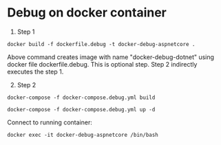 # Debug on docker container
1. Step 1
```
docker build -f dockerfile.debug -t docker-debug-aspnetcore .
```
Above command creates image with name "docker-debug-dotnet" using docker file dockerfile.debug. This is optional step. Step 2 indirectly executes the step 1. 


2. Step 2
```
docker-compose -f docker-compose.debug.yml build

docker-compose -f docker-compose.debug.yml up -d
```
Connect to running container:
```
docker exec -it docker-debug-aspnetcore /bin/bash
```

# 